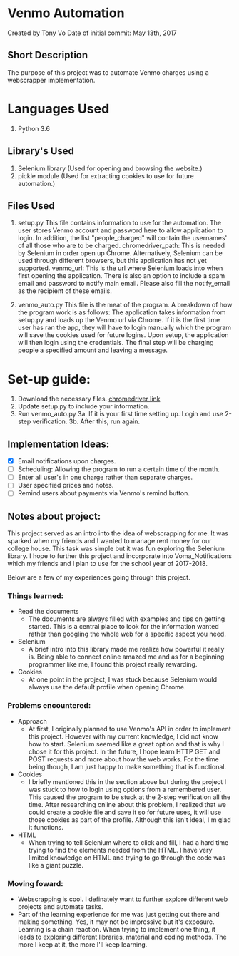 # Venmo Automation
Created by Tony Vo
Date of initial commit: May 13th, 2017

## Short Description
The purpose of this project was to automate Venmo charges using a webscrapper implementation.

# Languages Used
1. Python 3.6

## Library's Used
1. Selenium library (Used for opening and browsing the website.)
2. pickle module (Used for extracting cookies to use for future automation.)

## Files Used
1. setup.py
   This file contains information to use for the automation.
   The user stores Venmo account and password here to allow application to login.
   In addition, the list "people_charged" will contain the usernames' of all those who are to be charged.
   chromedriver_path: This is needed by Selenium in order open up Chrome. Alternatively, Selenium can be used through different browsers, but this application has not yet supported.
   venmo_url: This is the url where Selenium loads into when first opening the application.
   There is also an option to include a spam email and password to notify main email. Please also fill the notify_email as the recipient of these emails.

2. venmo_auto.py
   This file is the meat of the program. A breakdown of how the program work is as follows:
   The application takes information from setup.py and loads up the Venmo url via Chrome.
   If it is the first time user has ran the app, they will have to login manually which the program will save the cookies used for future logins.
   Upon setup, the application will then login using the credentials. The final step will be charging people a specified amount and leaving a message.

# Set-up guide:
1. Download the necessary files. [chromedriver link](https://sites.google.com/a/chromium.org/chromedriver/)
2. Update setup.py to include your information.
3. Run venmo_auto.py
3a. If it is your first time setting up. Login and use 2-step verification.
3b. After this, run again.

## Implementation Ideas:
- [x] Email notifications upon charges.
- [ ] Scheduling: Allowing the program to run a certain time of the month.
- [ ] Enter all user's in one charge rather than separate charges.
- [ ] User specified prices and notes.
- [ ] Remind users about payments via Venmo's remind button.

## Notes about project:
This project served as an intro into the idea of webscrapping for me. It was sparked when my friends and I wanted to manage rent money for our college house.
This task was simple but it was fun exploring the Selenium library. I hope to further this project and incorporate into Voma_Notifications which my friends and I plan to use for the school year of 2017-2018.

Below are a few of my experiences going through this project.
### Things learned:
* Read the documents
    * The documents are always filled with examples and tips on getting started. This is a central place to look for the information wanted rather than googling the whole web for a specific aspect you need.
* Selenium
   * A brief intro into this library made me realize how powerful it really is. Being able to connect online amazed me and as for a beginning programmer like me, I found this project really rewarding.
* Cookies
   * At one point in the project, I was stuck because Selenium would always use the default profile when opening Chrome. 


### Problems encountered:
* Approach
    * At first, I originally planned to use Venmo's API in order to implement this project. However with my current knowledge, I did not know how to start. Selenium seemed like a great option and that is why I chose it for this project. In the future, I hope learn HTTP GET and POST requests and more about how the web works. For the time being though, I am just happy to make something that is functional.
* Cookies
    * I briefly mentioned this in the section above but during the project I was stuck to how to login using options from a remembered user. This caused the program to be stuck at the 2-step verification all the time. After researching online about this problem, I realized that we could create a cookie file and save it so for future uses, it will use those cookies as part of the profile. Although this isn't ideal, I'm glad it functions.
* HTML
    * When trying to tell Selenium where to click and fill, I had a hard time trying to find the elements needed from the HTML. I have very limited knowledge on HTML and trying to go through the code was like a giant puzzle.   

### Moving foward:
* Webscrapping is cool. I definately want to further explore different web projects and automate tasks.
* Part of the learning experience for me was just getting out there and making something. Yes, it may not be impressive but it's exposure. Learning is a chain reaction. When trying to implement one thing, it leads to exploring different libraries, material and coding methods. The more I keep at it, the more I'll keep learning. 
